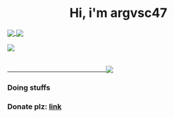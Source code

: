 <h1 align="center">Hi, i'm argvsc47</h2>

<a href="https://github.com/anuraghazra/github-readme-stats">
  <img align="center" src="https://github-readme-stats.vercel.app/api?username=argvsc47&theme=radical&show_icons=true" />
</a>

<a href="https://github.com/anuraghazra/github-readme-stats">
  <img align="center" src="https://github-readme-stats.vercel.app/api/top-langs/?theme=radical&username=argvsc47&langs_count=3" />
</a>

<br />
<br />

<a href="https://github.com/ryo-ma/github-profile-trophy">
  <img align="center" src="https://github-profile-trophy.vercel.app/?username=argvsc47&theme=radical&margin-h=25&margin-w=25" />
</a>

<br />
<br />

<a href="https://twitter.com/ryanlanciaux/status/1283755637126705152">
  <p>&emsp;&emsp;&emsp;&emsp;&emsp;&emsp;&emsp;&emsp;&emsp;&emsp;&emsp;&emsp;&emsp;&emsp;&emsp;&emsp;<img align="center" src="https://profile-counter.glitch.me/argvsc47/count.svg" /></p>
</a>

### Doing stuffs
### Donate plz: [link](https://buymeacoffee.com/argvsc47)
